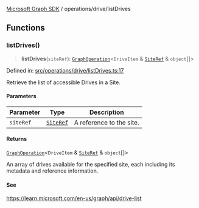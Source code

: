 [Microsoft Graph SDK](../../modules.md) / operations/drive/listDrives

## Functions

### listDrives()

> **listDrives**(`siteRef`): [`GraphOperation`](../../models/GraphOperation.md#graphoperation)\<`DriveItem` & [`SiteRef`](../../models/SiteRef.md#siteref) & `object`[]\>

Defined in: [src/operations/drive/listDrives.ts:17](https://github.com/Future-Secure-AI/microsoft-graph/blob/6f587d043e8277194e9b2feca914ab2cba9d258d/src/operations/drive/listDrives.ts#L17)

Retrieve the list of accessible Drives in a Site.

#### Parameters

| Parameter | Type | Description |
| ------ | ------ | ------ |
| `siteRef` | [`SiteRef`](../../models/SiteRef.md#siteref) | A reference to the site. |

#### Returns

[`GraphOperation`](../../models/GraphOperation.md#graphoperation)\<`DriveItem` & [`SiteRef`](../../models/SiteRef.md#siteref) & `object`[]\>

An array of drives available for the specified site, each including its metadata and reference information.

#### See

https://learn.microsoft.com/en-us/graph/api/drive-list
